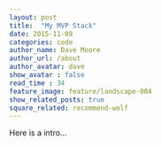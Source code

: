 ```yaml
---
layout: post
title:  "My MVP Stack"
date: 2015-11-09
categories: code
author_name: Dave Moore
author_url: /about
author_avatar: dave
show_avatar : false
read_time : 34
feature_image: feature/landscape-004
show_related_posts: true
square_related: recommend-wolf
---
```


Here is a intro...
